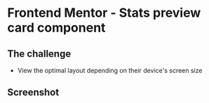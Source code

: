 # Frontend Mentor - Stats preview card component

## The challenge

- View the optimal layout depending on their device's screen size

## Screenshot



